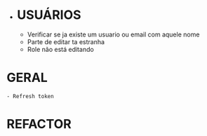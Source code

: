 - # USUÁRIOS
  - Verificar se ja existe um usuario ou email com aquele nome
  - Parte de editar ta estranha
  - Role não está editando

# GERAL
    - Refresh token

# REFACTOR
